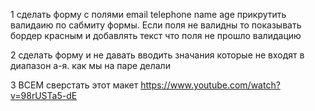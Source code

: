 1 сделать форму с полями email telephone name age
прикрутить валидаию по сабмиту формы. Если поля не валидны то показывать бордер красным и добавлять текст что поля не прошло валидацию

2 сделать форму и не давать вводить значания которые не входят в диапазон а-я. как мы на паре делали

3 ВСЕМ сверстать этот макет
https://www.youtube.com/watch?v=98rUSTa5-dE
